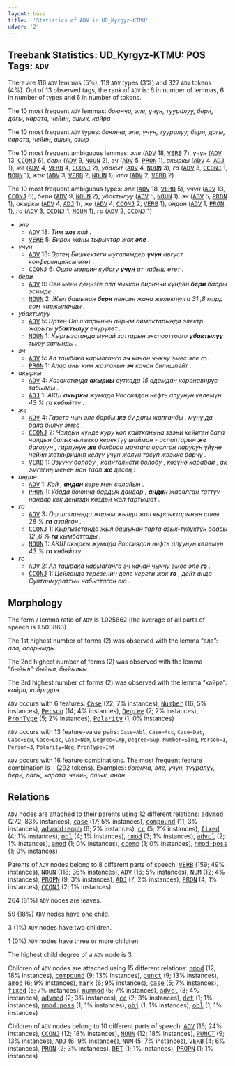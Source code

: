 ```yaml
---
layout: base
title:  'Statistics of ADV in UD_Kyrgyz-KTMU'
udver: '2'
---
```


## Treebank Statistics: UD_Kyrgyz-KTMU: POS Tags: `ADV`

There are 116 `ADV` lemmas (5%), 119 `ADV` types (3%) and 327 `ADV` tokens (4%).
Out of 13 observed tags, the rank of `ADV` is: 6 in number of lemmas, 6 in number of types and 6 in number of tokens.

The 10 most frequent `ADV` lemmas: <em>боюнча, эле, үчүн, тууралуу, бери, дагы, карата, чейин, ашык, кайра</em>

The 10 most frequent `ADV` types:  <em>боюнча, эле, үчүн, тууралуу, бери, дагы, карата, чейин, ашык, азыр</em>

The 10 most frequent ambiguous lemmas: <em>эле</em> (<tt><a href="ky_ktmu-pos-ADV.html">ADV</a></tt> 18, <tt><a href="ky_ktmu-pos-VERB.html">VERB</a></tt> 7), <em>үчүн</em> (<tt><a href="ky_ktmu-pos-ADV.html">ADV</a></tt> 13, <tt><a href="ky_ktmu-pos-CCONJ.html">CCONJ</a></tt> 6), <em>бери</em> (<tt><a href="ky_ktmu-pos-ADV.html">ADV</a></tt> 9, <tt><a href="ky_ktmu-pos-NOUN.html">NOUN</a></tt> 2), <em>эч</em> (<tt><a href="ky_ktmu-pos-ADV.html">ADV</a></tt> 5, <tt><a href="ky_ktmu-pos-PRON.html">PRON</a></tt> 1), <em>акыркы</em> (<tt><a href="ky_ktmu-pos-ADV.html">ADV</a></tt> 4, <tt><a href="ky_ktmu-pos-ADJ.html">ADJ</a></tt> 1), <em>же</em> (<tt><a href="ky_ktmu-pos-ADV.html">ADV</a></tt> 4, <tt><a href="ky_ktmu-pos-VERB.html">VERB</a></tt> 4, <tt><a href="ky_ktmu-pos-CCONJ.html">CCONJ</a></tt> 2), <em>убакыт</em> (<tt><a href="ky_ktmu-pos-ADV.html">ADV</a></tt> 4, <tt><a href="ky_ktmu-pos-NOUN.html">NOUN</a></tt> 3), <em>га</em> (<tt><a href="ky_ktmu-pos-ADV.html">ADV</a></tt> 3, <tt><a href="ky_ktmu-pos-CCONJ.html">CCONJ</a></tt> 1, <tt><a href="ky_ktmu-pos-NOUN.html">NOUN</a></tt> 1), <em>жак</em> (<tt><a href="ky_ktmu-pos-ADV.html">ADV</a></tt> 3, <tt><a href="ky_ktmu-pos-VERB.html">VERB</a></tt> 2, <tt><a href="ky_ktmu-pos-NOUN.html">NOUN</a></tt> 1), <em>ала</em> (<tt><a href="ky_ktmu-pos-ADV.html">ADV</a></tt> 2, <tt><a href="ky_ktmu-pos-VERB.html">VERB</a></tt> 2)

The 10 most frequent ambiguous types:  <em>эле</em> (<tt><a href="ky_ktmu-pos-ADV.html">ADV</a></tt> 18, <tt><a href="ky_ktmu-pos-VERB.html">VERB</a></tt> 5), <em>үчүн</em> (<tt><a href="ky_ktmu-pos-ADV.html">ADV</a></tt> 13, <tt><a href="ky_ktmu-pos-CCONJ.html">CCONJ</a></tt> 6), <em>бери</em> (<tt><a href="ky_ktmu-pos-ADV.html">ADV</a></tt> 9, <tt><a href="ky_ktmu-pos-NOUN.html">NOUN</a></tt> 2), <em>убактылуу</em> (<tt><a href="ky_ktmu-pos-ADV.html">ADV</a></tt> 5, <tt><a href="ky_ktmu-pos-NOUN.html">NOUN</a></tt> 1), <em>эч</em> (<tt><a href="ky_ktmu-pos-ADV.html">ADV</a></tt> 5, <tt><a href="ky_ktmu-pos-PRON.html">PRON</a></tt> 1), <em>акыркы</em> (<tt><a href="ky_ktmu-pos-ADV.html">ADV</a></tt> 4, <tt><a href="ky_ktmu-pos-ADJ.html">ADJ</a></tt> 1), <em>же</em> (<tt><a href="ky_ktmu-pos-ADV.html">ADV</a></tt> 4, <tt><a href="ky_ktmu-pos-CCONJ.html">CCONJ</a></tt> 2, <tt><a href="ky_ktmu-pos-VERB.html">VERB</a></tt> 1), <em>андан</em> (<tt><a href="ky_ktmu-pos-ADV.html">ADV</a></tt> 1, <tt><a href="ky_ktmu-pos-PRON.html">PRON</a></tt> 1), <em>га</em> (<tt><a href="ky_ktmu-pos-ADV.html">ADV</a></tt> 3, <tt><a href="ky_ktmu-pos-CCONJ.html">CCONJ</a></tt> 1, <tt><a href="ky_ktmu-pos-NOUN.html">NOUN</a></tt> 1), <em>го</em> (<tt><a href="ky_ktmu-pos-ADV.html">ADV</a></tt> 2, <tt><a href="ky_ktmu-pos-CCONJ.html">CCONJ</a></tt> 1)


* <em>эле</em>
  * <tt><a href="ky_ktmu-pos-ADV.html">ADV</a></tt> 18: <em>Тим <b>эле</b> кой .</em>
  * <tt><a href="ky_ktmu-pos-VERB.html">VERB</a></tt> 5: <em>Бирок жаңы тырыктар жок <b>эле</b> .</em>
* <em>үчүн</em>
  * <tt><a href="ky_ktmu-pos-ADV.html">ADV</a></tt> 13: <em>Эртең Бишкектеги мугалимдер <b>үчүн</b> август конференциясы өтөт .</em>
  * <tt><a href="ky_ktmu-pos-CCONJ.html">CCONJ</a></tt> 6: <em>Ошто мэрдин кубогу <b>үчүн</b> ат чабыш өтөт .</em>
* <em>бери</em>
  * <tt><a href="ky_ktmu-pos-ADV.html">ADV</a></tt> 9: <em>Сен мени деңизге ала чыккан биринчи күндөн <b>бери</b> баары эсимде .</em>
  * <tt><a href="ky_ktmu-pos-NOUN.html">NOUN</a></tt> 2: <em>Жыл башынан <b>бери</b> пенсия жана жөлөкпулга 31 ,8 млрд сом каржыланды .</em>
* <em>убактылуу</em>
  * <tt><a href="ky_ktmu-pos-ADV.html">ADV</a></tt> 5: <em>Эртең Ош шаарынын айрым аймактарында электр жарыгы <b>убактылуу</b> өчүрүлөт .</em>
  * <tt><a href="ky_ktmu-pos-NOUN.html">NOUN</a></tt> 1: <em>Кыргызстанда мунай заттарын экспорттоого <b>убактылуу</b> тыюу салынды .</em>
* <em>эч</em>
  * <tt><a href="ky_ktmu-pos-ADV.html">ADV</a></tt> 5: <em>Ал ташбака кармаганга <b>эч</b> качан чыкчу эмес эле го .</em>
  * <tt><a href="ky_ktmu-pos-PRON.html">PRON</a></tt> 1: <em>Алар аны ким жазганын <b>эч</b> качан билишпейт .</em>
* <em>акыркы</em>
  * <tt><a href="ky_ktmu-pos-ADV.html">ADV</a></tt> 4: <em>Казакстанда <b>акыркы</b> суткада 15 адамдан коронавирус табылды .</em>
  * <tt><a href="ky_ktmu-pos-ADJ.html">ADJ</a></tt> 1: <em>АКШ <b>акыркы</b> жумада Россиядан нефть алуунун көлөмүн 43 % га көбөйттү .</em>
* <em>же</em>
  * <tt><a href="ky_ktmu-pos-ADV.html">ADV</a></tt> 4: <em>Газета чын эле барбы <b>же</b> бу дагы жалганбы , муну да бала билчү эмес .</em>
  * <tt><a href="ky_ktmu-pos-CCONJ.html">CCONJ</a></tt> 2: <em>Чалдын күндө куру кол кайтканына зээни кейиген бала чалдын балыкчылыкка керектүү шайман - аспаптарын <b>же</b> багорун , гарпунун <b>же</b> болбосо мачтага оролгон парусун үйүнө чейин жеткиришип келүү үчүн жолун тосуп жээкке барчу .</em>
  * <tt><a href="ky_ktmu-pos-VERB.html">VERB</a></tt> 1: <em>Эзүүчү болобу , капиталисти болобу , көзүнө карабай , ак эмгегиң менен нан таап <b>же</b> десең !</em>
* <em>андан</em>
  * <tt><a href="ky_ktmu-pos-ADV.html">ADV</a></tt> 1: <em>Кой , <b>андан</b> көрө мен салайын .</em>
  * <tt><a href="ky_ktmu-pos-PRON.html">PRON</a></tt> 1: <em>Убада боюнча бардык дандар , <b>андан</b> жасалган таттуу нандар көк деңизди көздөй жол тартышат .</em>
* <em>га</em>
  * <tt><a href="ky_ktmu-pos-ADV.html">ADV</a></tt> 3: <em>Ош шаарында жарым жылда жол кырсыктарынын саны 28 % <b>га</b> азайган .</em>
  * <tt><a href="ky_ktmu-pos-CCONJ.html">CCONJ</a></tt> 1: <em>Кыргызстанда жыл башынан тарта азык-түлүктүн баасы 12 ,6 % <b>га</b> кымбаттады .</em>
  * <tt><a href="ky_ktmu-pos-NOUN.html">NOUN</a></tt> 1: <em>АКШ акыркы жумада Россиядан нефть алуунун көлөмүн 43 % <b>га</b> көбөйттү .</em>
* <em>го</em>
  * <tt><a href="ky_ktmu-pos-ADV.html">ADV</a></tt> 2: <em>Ал ташбака кармаганга эч качан чыкчу эмес эле <b>го</b> .</em>
  * <tt><a href="ky_ktmu-pos-CCONJ.html">CCONJ</a></tt> 1: <em>Цейлондо терезенин деле кереги жок <b>го</b> , дейт анда Султанмураттын чабыттаган ою .</em>

## Morphology

The form / lemma ratio of `ADV` is 1.025862 (the average of all parts of speech is 1.500863).

The 1st highest number of forms (2) was observed with the lemma “ала”: <em>ала, аларымды</em>.

The 2nd highest number of forms (2) was observed with the lemma “быйыл”: <em>быйыл, быйылкы</em>.

The 3rd highest number of forms (2) was observed with the lemma “кайра”: <em>кайра, кайрадан</em>.

`ADV` occurs with 6 features: <tt><a href="ky_ktmu-feat-Case.html">Case</a></tt> (22; 7% instances), <tt><a href="ky_ktmu-feat-Number.html">Number</a></tt> (16; 5% instances), <tt><a href="ky_ktmu-feat-Person.html">Person</a></tt> (14; 4% instances), <tt><a href="ky_ktmu-feat-Degree.html">Degree</a></tt> (7; 2% instances), <tt><a href="ky_ktmu-feat-PronType.html">PronType</a></tt> (5; 2% instances), <tt><a href="ky_ktmu-feat-Polarity.html">Polarity</a></tt> (1; 0% instances)

`ADV` occurs with 13 feature-value pairs: `Case=Abl`, `Case=Acc`, `Case=Dat`, `Case=Equ`, `Case=Loc`, `Case=Nom`, `Degree=Cmp`, `Degree=Sup`, `Number=Sing`, `Person=1`, `Person=3`, `Polarity=Neg`, `PronType=Int`

`ADV` occurs with 16 feature combinations.
The most frequent feature combination is `_` (292 tokens).
Examples: <em>боюнча, эле, үчүн, тууралуу, бери, дагы, карата, чейин, ашык, анан</em>


## Relations

`ADV` nodes are attached to their parents using 12 different relations: <tt><a href="ky_ktmu-dep-advmod.html">advmod</a></tt> (272; 83% instances), <tt><a href="ky_ktmu-dep-case.html">case</a></tt> (17; 5% instances), <tt><a href="ky_ktmu-dep-compound.html">compound</a></tt> (11; 3% instances), <tt><a href="ky_ktmu-dep-advmod-emph.html">advmod:emph</a></tt> (6; 2% instances), <tt><a href="ky_ktmu-dep-cc.html">cc</a></tt> (5; 2% instances), <tt><a href="ky_ktmu-dep-fixed.html">fixed</a></tt> (4; 1% instances), <tt><a href="ky_ktmu-dep-obl.html">obl</a></tt> (4; 1% instances), <tt><a href="ky_ktmu-dep-nmod.html">nmod</a></tt> (3; 1% instances), <tt><a href="ky_ktmu-dep-advcl.html">advcl</a></tt> (2; 1% instances), <tt><a href="ky_ktmu-dep-amod.html">amod</a></tt> (1; 0% instances), <tt><a href="ky_ktmu-dep-ccomp.html">ccomp</a></tt> (1; 0% instances), <tt><a href="ky_ktmu-dep-nmod-poss.html">nmod:poss</a></tt> (1; 0% instances)

Parents of `ADV` nodes belong to 8 different parts of speech: <tt><a href="ky_ktmu-pos-VERB.html">VERB</a></tt> (159; 49% instances), <tt><a href="ky_ktmu-pos-NOUN.html">NOUN</a></tt> (118; 36% instances), <tt><a href="ky_ktmu-pos-ADV.html">ADV</a></tt> (16; 5% instances), <tt><a href="ky_ktmu-pos-NUM.html">NUM</a></tt> (12; 4% instances), <tt><a href="ky_ktmu-pos-PROPN.html">PROPN</a></tt> (9; 3% instances), <tt><a href="ky_ktmu-pos-ADJ.html">ADJ</a></tt> (7; 2% instances), <tt><a href="ky_ktmu-pos-PRON.html">PRON</a></tt> (4; 1% instances), <tt><a href="ky_ktmu-pos-CCONJ.html">CCONJ</a></tt> (2; 1% instances)

264 (81%) `ADV` nodes are leaves.

59 (18%) `ADV` nodes have one child.

3 (1%) `ADV` nodes have two children.

1 (0%) `ADV` nodes have three or more children.

The highest child degree of a `ADV` node is 3.

Children of `ADV` nodes are attached using 15 different relations: <tt><a href="ky_ktmu-dep-nmod.html">nmod</a></tt> (12; 18% instances), <tt><a href="ky_ktmu-dep-compound.html">compound</a></tt> (9; 13% instances), <tt><a href="ky_ktmu-dep-punct.html">punct</a></tt> (9; 13% instances), <tt><a href="ky_ktmu-dep-amod.html">amod</a></tt> (6; 9% instances), <tt><a href="ky_ktmu-dep-mark.html">mark</a></tt> (6; 9% instances), <tt><a href="ky_ktmu-dep-case.html">case</a></tt> (5; 7% instances), <tt><a href="ky_ktmu-dep-fixed.html">fixed</a></tt> (5; 7% instances), <tt><a href="ky_ktmu-dep-nummod.html">nummod</a></tt> (5; 7% instances), <tt><a href="ky_ktmu-dep-advcl.html">advcl</a></tt> (3; 4% instances), <tt><a href="ky_ktmu-dep-advmod.html">advmod</a></tt> (2; 3% instances), <tt><a href="ky_ktmu-dep-cc.html">cc</a></tt> (2; 3% instances), <tt><a href="ky_ktmu-dep-det.html">det</a></tt> (1; 1% instances), <tt><a href="ky_ktmu-dep-nmod-poss.html">nmod:poss</a></tt> (1; 1% instances), <tt><a href="ky_ktmu-dep-obj.html">obj</a></tt> (1; 1% instances), <tt><a href="ky_ktmu-dep-obl.html">obl</a></tt> (1; 1% instances)

Children of `ADV` nodes belong to 10 different parts of speech: <tt><a href="ky_ktmu-pos-ADV.html">ADV</a></tt> (16; 24% instances), <tt><a href="ky_ktmu-pos-CCONJ.html">CCONJ</a></tt> (12; 18% instances), <tt><a href="ky_ktmu-pos-NOUN.html">NOUN</a></tt> (12; 18% instances), <tt><a href="ky_ktmu-pos-PUNCT.html">PUNCT</a></tt> (9; 13% instances), <tt><a href="ky_ktmu-pos-ADJ.html">ADJ</a></tt> (6; 9% instances), <tt><a href="ky_ktmu-pos-NUM.html">NUM</a></tt> (5; 7% instances), <tt><a href="ky_ktmu-pos-VERB.html">VERB</a></tt> (4; 6% instances), <tt><a href="ky_ktmu-pos-PRON.html">PRON</a></tt> (2; 3% instances), <tt><a href="ky_ktmu-pos-DET.html">DET</a></tt> (1; 1% instances), <tt><a href="ky_ktmu-pos-PROPN.html">PROPN</a></tt> (1; 1% instances)

